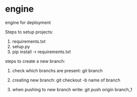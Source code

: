 # engine
engine for deployment

Steps to setup projects:
1. requirements.txt
2. setup.py
3. pip install -r requirements.txt

steps to create a new branch:
1. check which branchs are present:
git branch

2. creating new branch:
git checkout -b name of branch

3. when pushing to new branch write:
git push origin branch_1